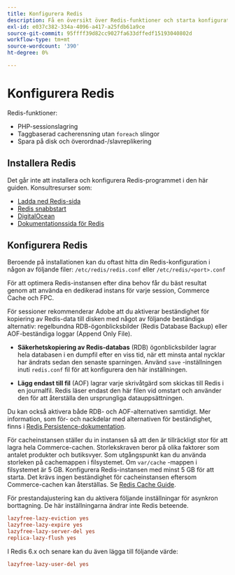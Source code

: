 ```yaml
---
title: Konfigurera Redis
description: Få en översikt över Redis-funktioner och starta konfigurationen av Redis.
exl-id: e037c382-334a-4096-a417-a25fdb61a9ce
source-git-commit: 95ffff39d82cc9027fa633dffedf15193040802d
workflow-type: tm+mt
source-wordcount: '390'
ht-degree: 0%

---
```


# Konfigurera Redis

Redis-funktioner:

- PHP-sessionslagring
- Taggbaserad cacherensning utan `foreach` slingor
- Spara på disk och överordnad-/slavreplikering

## Installera Redis

Det går inte att installera och konfigurera Redis-programmet i den här guiden. Konsultresurser som:

- [Ladda ned Redis-sida](https://redis.io/download)
- [Redis snabbstart](https://redis.io/docs/getting-started/)
- [DigitalOcean](https://www.digitalocean.com/community/tutorials/how-to-install-and-use-redis)
- [Dokumentationssida för Redis](https://redis.io/docs)

## Konfigurera Redis

Beroende på installationen kan du oftast hitta din Redis-konfiguration i någon av följande filer: `/etc/redis/redis.conf` eller `/etc/redis/<port>.conf`

För att optimera Redis-instansen efter dina behov får du bäst resultat genom att använda en dedikerad instans för varje session, Commerce Cache och FPC.

För sessioner rekommenderar Adobe att du aktiverar beständighet för kopiering av Redis-data till disken med något av följande beständiga alternativ: regelbundna RDB-ögonblicksbilder (Redis Database Backup) eller AOF-beständiga loggar (Append Only File).

- **Säkerhetskopiering av Redis-databas** (RDB) ögonblicksbilder lagrar hela databasen i en dumpfil efter en viss tid, när ett minsta antal nycklar har ändrats sedan den senaste sparningen. Använd `save` -inställningen inuti `redis.conf` fil för att konfigurera den här inställningen.

- **Lägg endast till fil** (AOF) lagrar varje skrivåtgärd som skickas till Redis i en journalfil. Redis läser endast den här filen vid omstart och använder den för att återställa den ursprungliga datauppsättningen.

Du kan också aktivera både RDB- och AOF-alternativen samtidigt. Mer information, som för- och nackdelar med alternativen för beständighet, finns i [Redis Persistence-dokumentation](https://redis.io/topics/persistence).

För cacheinstansen ställer du in instansen så att den är tillräckligt stor för att lagra hela Commerce-cachen. Storlekskraven beror på olika faktorer som antalet produkter och butiksvyer. Som utgångspunkt kan du använda storleken på cachemappen i filsystemet. Om `var/cache` -mappen i filsystemet är 5 GB. Konfigurera Redis-instansen med minst 5 GB för att starta. Det krävs ingen beständighet för cacheinstansen eftersom Commerce-cachen kan återställas. Se [Redis Cache Guide](https://redis.io/docs/manual/eviction/).

För prestandajustering kan du aktivera följande inställningar för asynkron borttagning. De här inställningarna ändrar inte Redis beteende.

```ini
lazyfree-lazy-eviction yes
lazyfree-lazy-expire yes
lazyfree-lazy-server-del yes
replica-lazy-flush yes
```

I Redis 6.x och senare kan du även lägga till följande värde:

```ini
lazyfree-lazy-user-del yes
```

